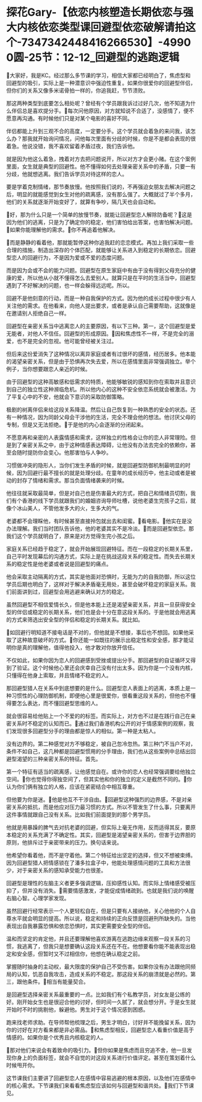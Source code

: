 # 探花Gary-【依恋内核塑造长期依恋与强大内核依恋类型课回避型依恋破解请拍这个-7347342448416266530】-49900圆-25节：12-12_回避型的逃跑逻辑

🎼大家好，我是KC。经过那么多节课的学习，相信大家都已经明白了，焦虑型和回避型的吸引，实际上是一种潜意识中强迫性重复。如果你很爱你的回避型伴侣，但你们的关系又像多米诺骨拍一样的，你追我赶，节节溃败。

那这两种类型到底要怎么相处呢？曾经有个学员跟我诉过过好几次，他不知道为什么伴侣总是喜欢提分手。🎼每次问他原因，对方就知说不合适了，没感情了，便不愿意再沟通。有时候他们只是对某个电影的喜好不同。

伴侣都能上升到三观不合的高度，一定要分手。这个学员就会着急的来问我，该怎么办？那我就开始询问情况，问他每次里面有分歧的时候，你是不是都会表现的很着急。他说没错，我不喜欢留着矛盾过夜，我们告诉他。

就是因为他这么着急，拽着对方去把问题说开，所以对方才会更小赌。在这个案例里面，女生就是典型的回避性。他不懂得如何去处理亲密关系中的矛盾，只要一有分歧，他就想逃离。我们告诉学员对待这样的恋人。

要是学着克制情绪，那节奏放慢。他按照我们说的，不再强迫女朋友去解决问题之后，明显的就能感觉到女生对他的疏离感，没有那么强了。大概就过了半个多月，他们的关系就逐渐开始变好了，就算有争吵，隔几天也会自动和。

🎼好，那为什么只是一个简单的放慢节奏，就能让回避型恋人解除防备呢？🎼这是因为他们的逃离，只是为了确定你的稳定，他们害怕给出答案，也害怕解决问题。🎼如果你能理解他的需求。🎼你不再追着他解决。

🎼而是静静的看着他，那就能暂停这种你追我赶的恋恋模式。再加上我们采取一些合理的措施，制造出深存的个体匹配，就能够让关系进入到稳定的长期依恋。回避型恋人的回避行为，不是因为爱或不爱的态度问题。

而是因为会或不会的能力问题。回避型在原生家庭中有由于没有得到父母充分的健康的爱，所以他从小就不懂得怎么去爱别人。就算只是在平时的生活当中，回避型遇到了不好解决的问题，也一样会躲得远远呢。所以。

回避不是他刻意的行动，而是一种自我保护的方式。因为他的成长过程中很少有人关注他的需求。在他看来，向他人提出要求，或者是承认自己需要帮助，这就像是在邀请别人拒绝自己一样。

回避型在亲密关系当中逃离恋人的主要原因，有以下三种。第一，这个回避型是爱无能者，对他人不信任。回避型的形成原因。🎼因和焦虑性不一样，不是完全的溺爱，也不是完全的忽视。他可能曾经被关注过。

但后来这份爱消失了这种情况以离异家庭或者有过很坏的感情，经历居多。他本能的渴望亲密关系，但是由于恐惧再次失去爱，所以在感情里面非常强调独立。举个例子，当你想要跟恋人亲近的时候。

由于回避型的这种高敏感和低需求的特质，他能够敏锐的感知到你在索取并且意识到自己的独立性这种濒临危机。所以他内心的这种不安全依恋系统就会被激活。为了平复心中的不安，他就会下意识的采取防御策略。

极剧的树离伴侣来给这段关系降温。然后让自己恢复到一种熟悉的安全的状态。还有一种情况，因为同龄父母会干涉他的生活，完全不理会他的想法。他讨厌父母的专制，但是又无法拒绝。🎼于是他的内心会逐渐的分闭起来。

不愿意再和亲密的人表露情感和需求，这样独立的性格会让你的恋人非常理险。但是到了亲密关系之中，由于这种情感表达障碍，让他没有办法去完全的依赖你，甚至会随时提防你会变心。他那害怕与人争吵。

习惯做冲突的隐形人，当你们发生矛盾的时候，就是回避型防御机制最明显的时候，因为回避行最不擅长的就是处理分歧。在童年的成长经历中，他主动或者是被动的封存了情绪和需求。那当负面情绪袭来的时候。

他往往就采取最简单，但是对自己也是伤害最大的方式，把自己和情绪员切割，我们有个香港的线下学员就跟我们的婚姻咨询导师吐槽，说他老婆生完孩子之后，就像个冰山美人，不管他发多大的火，生多大的气。

老婆都不会理睬他，有时候甚至直接拎包就出去和闺蜜。🎼看电影。🎼他实在是没办法理解。我们当时团队告诉他，他的老婆其实不是冷淡。🎼而是回避型依恋。那我们这个学员就明白了，原来是对方觉得生完小孩之后。

家庭关系已经趋于稳定了，就会开始展现回避特征。而在一段稳定的长期关系里，自己平时发现幕后的沟通方式，实际上是在挑战这段关系的稳定性。而失去长期关系的稳定性是他老婆或者说是回避型的痛点。

他会采取主动隔离的方式，其实是他面对恐惧时，无能为力的自我防御，所以这位学员后期也明白了，这样对于解决矛盾毫无用处，甚至会破坏稳定的家庭关系。我们前面讲到过，回避型会用逃避来确认对方的稳定。

虽然回避型不相信爱情长久，但是他本能上还是渴望亲密关系，并且一旦获得安全型的伴侣或稳定的长期关系，他们也是会十分在意这段关系的。于是他就会用逃离的方式来筛选出安全型的伴侣和稳定的长期关系。就比如。

🎼如回避行明知道不接电话是不对的，但他就是不想接，事后也不想回。如果他采取了这种故意破坏的方式。🎼你还能一如既往的展示出稳定性和安全感，那才能证明你是真的理解他，值得他投入，他才敢对你放开信任。

不仅如此，如果你因为恋人的回避感到受挫或提出分手。那回避型的自证循环又得到了验证。这个时候他心里还会庆幸自己没有付出太多。因为你是一个没有内核，只懂得在他身上索取，并且情绪不稳定的人。

那回避型猎人在关系中到底想要的是什么。回避型恋人表面上的逃离，本质上是一种习惯性的心理防御机制，即便他心里是很爱你，很看重这段关系的，但他也不懂得要怎么表达，而不懂回避型思维的人。

就会很容易给他贴上一个不爱的的标签。而实际上，对方也不过是在践行自己在亲密关系时不稳定的认知而已。🎼通过我们香港机构公开的对于情感案例的观察，我们发现很多回避型分手的理由都是惊人的相似。第一种是太粘人。

没有边界的。第二种感觉对方不够稳定，被自己忽冷忽热。第三种门不当户不对，条件不如自己，这几种都是回避型惯用的分手理由，我们也从这些案例中总结出回避型渴望的三种亲密关系的特征。首先。

第一个特征有适当的疏离感，让他感觉自在。或许你的恋人也经常强调要给他独立空间。🎼你也觉得你得独空间了，但其实他和你的独立的定义是截然不同的。🎼你认为你们俩有独立的人格，应该在紧密结合中相互尊重。

但他要为你是迷。🎼他是他互不干涉自由。🎼回避型这种强烈的边界感，不是对亲密关系的抵抗，而是他应对压力最习惯的方式。所以不管发生了什么事，只要离开这件事情就跟自己没有关系。比如我们前面提到的那个男学员。

他就是用暴躁的脾气去对抗老婆的回避，但实际上毫无作用，反而适得其反，要原本稳定的关系充满了不确定性。其实，回避型是渴望亲密关系的，但害于边界胆的原则，他排斥过于亲密带来的压力。换句话来说。

他希望你看着他，而不是守着他。第二个特征给出坚定的选择，但又不想被束缚。因为回避型猎人把情感锁在了潘多拉盒子中，他能处理感情问题的工具和方法很少，对于亲密关系的感知承受能力也很差。

回避型是理性的左脑主义者更多强调逻辑，压抑感性认知。而实际上情绪感受被压抑了，但并没有消失。🎼需要情感激发，才能促成情绪疏到。也就是我们说的唤醒右脑心智。心理学家发现。

虽然回避行经常表示一个人更轻松自在，但是只要有人接纳他，关心他他的个人自尊水平就会明显的提高。所以说，稳定和持续的正向反馈是回避刑所缺失的。当他表现出自我暴露恐惧和依恋恐惧时，其实更需要安全型的伴侣。

温和而坚定的肯定他，并且还要理解他喜欢游离在逃跑边缘来观察一段关系的习惯，我逃离了，但我只是想要确认这段关系还在不在。他想要看你能不能表现出稳定和安全感，但暂时又不过相信你，他想在确认稳定之前。

掌握随时抽身的主动权，最大限度的保护自己不受伤害。如果你没有办法跟他同频局的认知，饥恶自我攻击，造成关系的不稳定。那这段关系的崩溃就是必然的。第三，跟他条件。🎼相当有能量契合。

是回避型选择亲密关系最重要的一点。比如我们有个私教学员，对女友是公练的好。刚开始女生也是很迎合他的讨好，但时间一久腻了，就会想分开。于是女生就开始时不时的挑剔他，躲避他。男生对于这个情况感到困惑。

跑来找老师求助。在导师帮他梳理之后，男生才明白，讨好并不能挽留关系，因为你的讨好在对方看来都是非必需品。🎼和焦虑型相反，回避型恋人看重价值是高于情感的。如果你是个优秀且内核稳定的人。

🎼那对他们来说会有着致命的吸引力。🎼但你如果是焦虑而且穷追不舍，他一旦发现你身上的负面标签，就会不自觉的对这段关系进行价值评定。甚至在策划着什么时候甩开你。

这节课我们主要讲了回避型恋人在感情中容易逃避的根本原因，以及他们在感情中的核心需求。下节课我们来看看焦虑型应该如何与回避型和谐共处。🎼我们下节课见。

